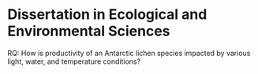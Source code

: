 # Dissertation in Ecological and Environmental Sciences
RQ: How is productivity of an Antarctic lichen species impacted by various light, water, and temperature conditions?

